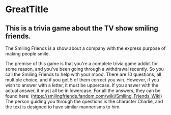 # GreatTitle

## This is a trivia game about the TV show smiling friends.
The Smiling Friends is a show about a company with the express purpose of making people smile.

The premise of this game is that you're a complete trivia game addict for some reason, and you've been going through a withdrawal recently. So you call the Smiling Friends to help with your mood.
There are 10 questions, all multiple choice, and if you get 5 of them correct you win.
However, if you wish to answer with a letter, it must be uppercase.
If you answer with the actual answer, it must all be in lowercase.
For all the answers, they can be found here: (https://smilingfriends.fandom.com/wiki/Smiling_Friends_Wiki)
The person guiding you through the questions is the character Charlie, and the text is designed to have similar mannerisms to him.
